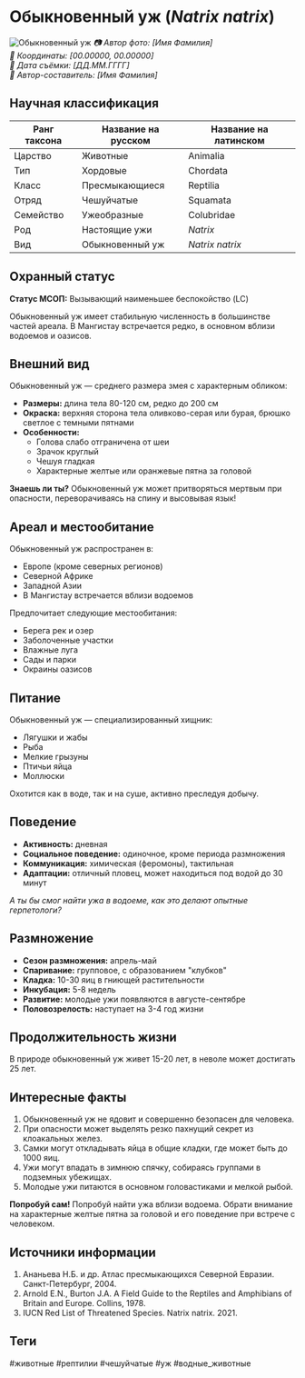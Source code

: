 # Обыкновенный уж (*Natrix natrix*)

![Обыкновенный уж](../assets/уж.jpg)
*📷 Автор фото: [Имя Фамилия]*  
*📍 Координаты: [00.00000, 00.00000]*  
*📆 Дата съёмки: [ДД.ММ.ГГГГ]*  
*👤 Автор-составитель: [Имя Фамилия]*

## Научная классификация

| Ранг таксона |     Название на русском    | Название на латинском|
|---|---|---|
| Царство | Животные | Animalia |
| Тип | Хордовые | Chordata |
| Класс | Пресмыкающиеся | Reptilia |
| Отряд | Чешуйчатые | Squamata |
| Семейство | Ужеобразные | Colubridae |
| Род | Настоящие ужи | *Natrix* |
| Вид | Обыкновенный уж | *Natrix natrix* |

## Охранный статус

**Статус МСОП:** Вызывающий наименьшее беспокойство (LC)

Обыкновенный уж имеет стабильную численность в большинстве частей ареала. В Мангистау встречается редко, в основном вблизи водоемов и оазисов.

## Внешний вид

Обыкновенный уж — среднего размера змея с характерным обликом:
- **Размеры:** длина тела 80-120 см, редко до 200 см
- **Окраска:** верхняя сторона тела оливково-серая или бурая, брюшко светлое с темными пятнами
- **Особенности:** 
  - Голова слабо отграничена от шеи
  - Зрачок круглый
  - Чешуя гладкая
  - Характерные желтые или оранжевые пятна за головой

**Знаешь ли ты?**
Обыкновенный уж может притворяться мертвым при опасности, переворачиваясь на спину и высовывая язык!

## Ареал и местообитание

Обыкновенный уж распространен в:
- Европе (кроме северных регионов)
- Северной Африке
- Западной Азии
- В Мангистау встречается вблизи водоемов

Предпочитает следующие местообитания:
- Берега рек и озер
- Заболоченные участки
- Влажные луга
- Сады и парки
- Окраины оазисов

## Питание

Обыкновенный уж — специализированный хищник:
- Лягушки и жабы
- Рыба
- Мелкие грызуны
- Птичьи яйца
- Моллюски

Охотится как в воде, так и на суше, активно преследуя добычу.

## Поведение

- **Активность:** дневная
- **Социальное поведение:** одиночное, кроме периода размножения
- **Коммуникация:** химическая (феромоны), тактильная
- **Адаптации:** отличный пловец, может находиться под водой до 30 минут

*А ты бы смог найти ужа в водоеме, как это делают опытные герпетологи?*

## Размножение

- **Сезон размножения:** апрель-май
- **Спаривание:** групповое, с образованием "клубков"
- **Кладка:** 10-30 яиц в гниющей растительности
- **Инкубация:** 5-8 недель
- **Развитие:** молодые ужи появляются в августе-сентябре
- **Половозрелость:** наступает на 3-4 год жизни

## Продолжительность жизни

В природе обыкновенный уж живет 15-20 лет, в неволе может достигать 25 лет.

## Интересные факты

1. Обыкновенный уж не ядовит и совершенно безопасен для человека.
2. При опасности может выделять резко пахнущий секрет из клоакальных желез.
3. Самки могут откладывать яйца в общие кладки, где может быть до 1000 яиц.
4. Ужи могут впадать в зимнюю спячку, собираясь группами в подземных убежищах.
5. Молодые ужи питаются в основном головастиками и мелкой рыбой.

**Попробуй сам!**
Попробуй найти ужа вблизи водоема. Обрати внимание на характерные желтые пятна за головой и его поведение при встрече с человеком.

## Источники информации

1. Ананьева Н.Б. и др. Атлас пресмыкающихся Северной Евразии. Санкт-Петербург, 2004.
2. Arnold E.N., Burton J.A. A Field Guide to the Reptiles and Amphibians of Britain and Europe. Collins, 1978.
3. IUCN Red List of Threatened Species. Natrix natrix. 2021.

## Теги

#животные #рептилии #чешуйчатые #уж #водные_животные 